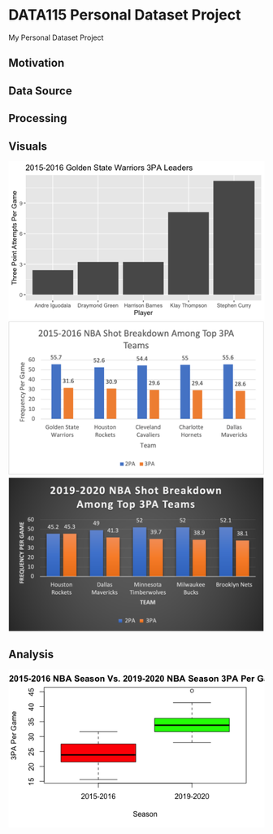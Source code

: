 # DATA115 Personal Dataset Project

My Personal Dataset Project

## Motivation

## Data Source

## Processing

## Visuals

<img src="https://raw.githubusercontent.com/alan-pan31/DATA/main/Warriors%20Top%203PA.png">

<img src="https://raw.githubusercontent.com/alan-pan31/DATA/main/2015-2016%20NBA%20Shot%20Breakdown.png">

<img src="https://raw.githubusercontent.com/alan-pan31/DATA/main/2019-2020%20NBA%20Shot%20Breakdown.png">

## Analysis

<img src="https://raw.githubusercontent.com/alan-pan31/DATA/main/Exploratory%20Analysis.png">
